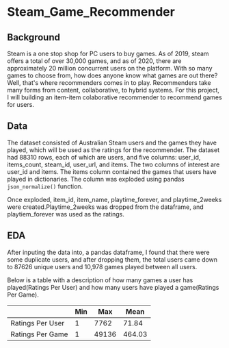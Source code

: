 # Steam_Game_Recommender

## Background
Steam is a one stop shop for PC users to buy games. As of 2019, steam offers a total of over 30,000 games, and as of 2020, there are approximately 20 million concurrent users on the platform. With so many games to choose from, how does anyone know what games are out there? Well, that's where recommenders comes in to play. Recommenders take many forms from content, collaborative, to hybrid systems. For this project, I will building an item-item colaborative recommender to recommend games for users. 

## Data
The dataset consisted of Australian Steam users and the games they have played, which will be used as the ratings for the recommender. The dataset had 88310 rows, each of which are users, and five columns: user_id, items_count, steam_id, user_url, and items. The two columns of interest are user_id and items. The items column contained the games that users have played in dictionaries. The column was exploded using pandas ```json_normalize()``` function. 

Once exploded, item_id, item_name, playtime_forever, and playtime_2weeks were created.Playtime_2weeks was dropped from the dataframe, and playtiem_forever was used as the ratings. 


## EDA
After inputing the data into, a pandas dataframe, I found that there were some duplicate users, and after dropping them, the total users came down to 87626 unique users and 10,978 games played between all users. 

Below is a table with a description of how many games a user has played(Ratings Per User) and how many users have played a game(Ratings Per Game). 

|                 | Min | Max| Mean|
|-----------------|-----|----|-----|
|Ratings Per User | 1   |7762|71.84|
|Ratings Per Game | 1   |49136|464.03|
